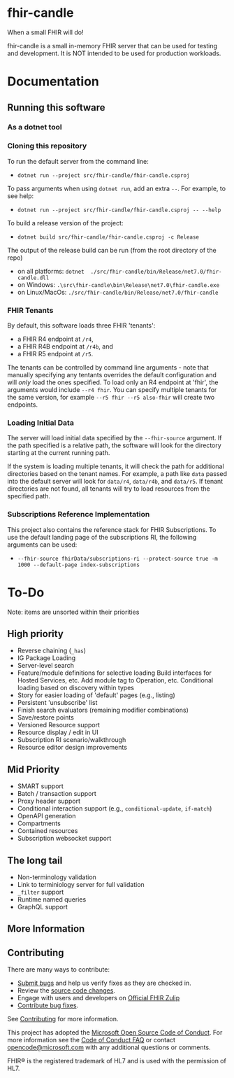 # fhir-candle
When a small FHIR will do!

fhir-candle is a small in-memory FHIR server that can be used for testing and development. It is NOT intended to be used for production workloads.


# Documentation

## Running this software

### As a dotnet tool

### Cloning this repository

To run the default server from the command line:
* `dotnet run --project src/fhir-candle/fhir-candle.csproj`

To pass arguments when using `dotnet run`, add an extra `--`.  For example, to see help:
* `dotnet run --project src/fhir-candle/fhir-candle.csproj -- --help`

To build a release version of the project:
* `dotnet build src/fhir-candle/fhir-candle.csproj -c Release`

The output of the release build can be run (from the root directory of the repo)
* on all platforms: `dotnet  ./src/fhir-candle/bin/Release/net7.0/fhir-candle.dll`
* on Windows: `.\src\fhir-candle\bin\Release\net7.0\fhir-candle.exe`
* on Linux/MacOs: `./src/fhir-candle/bin/Release/net7.0/fhir-candle`

### FHIR Tenants

By default, this software loads three FHIR 'tenants':
* a FHIR R4 endpoint at `/r4`,
* a FHIR R4B endpoint at `/r4b`, and
* a FHIR R5 endpoint at `/r5`.

The tenants can be controlled by command line arguments - note that manually specifying any tentants
overrides the default configuration and will *only* load the ones specified.  To load only an R4
endpoint at 'fhir', the arguments would include `--r4 fhir`.  You can specify multiple tenants for
the same version, for example `--r5 fhir --r5 also-fhir` will create two endpoints.

### Loading Initial Data

The server will load initial data specified by the `--fhir-source` argument.  If the path specified
is a relative path, the software will look for the directory starting at the current running path.

If the system is loading multiple tenants, it will check the path for additional directories based
on the tenant names.  For example, a path like `data` passed into the default server will look for
`data/r4`, `data/r4b`, and `data/r5`.  If tenant directories are not found, all tenants will try to
load resources from the specified path.

### Subscriptions Reference Implementation

This project also contains the reference stack for FHIR Subscriptions.  To use the default landing page
of the subscriptions RI, the following arguments can be used:
* `--fhir-source fhirData/subscriptions-ri --protect-source true -m 1000 --default-page index-subscriptions`

# To-Do
Note: items are unsorted within their priorities

## High priority
* Reverse chaining (`_has`)
* IG Package Loading
* Server-level search
* Feature/module definitions for selective loading
    Build interfaces for Hosted Services, etc.
    Add module tag to Operation, etc.
    Conditional loading based on discovery within types
* Story for easier loading of 'default' pages (e.g., listing)
* Persistent 'unsubscribe' list
* Finish search evaluators (remaining modifier combinations)
* Save/restore points
* Versioned Resource support
* Resource display / edit in UI
* Subscription RI scenario/walkthrough
* Resource editor design improvements

## Mid Priority
* SMART support
* Batch / transaction support
* Proxy header support
* Conditional interaction support (e.g., `conditional-update`, `if-match`)
* OpenAPI generation
* Compartments
* Contained resources
* Subscription websocket support

## The long tail
* Non-terminology validation
* Link to terminiology server for full validation
* `_filter` support
* Runtime named queries
* GraphQL support

## More Information


## Contributing

There are many ways to contribute:
* [Submit bugs](https://github.com/ginocanessa/fhir-candle/issues) and help us verify fixes as they are checked in.
* Review the [source code changes](https://github.com/ginocanessa/fhir-candle/pulls).
* Engage with users and developers on [Official FHIR Zulip](https://chat.fhir.org/)
* [Contribute bug fixes](CONTRIBUTING.md).

See [Contributing](CONTRIBUTING.md) for more information.

This project has adopted the [Microsoft Open Source Code of Conduct](https://opensource.microsoft.com/codeofconduct/).
For more information see the [Code of Conduct FAQ](https://opensource.microsoft.com/codeofconduct/faq/) or
contact [opencode@microsoft.com](mailto:opencode@microsoft.com) with any additional questions or comments.

FHIR&reg; is the registered trademark of HL7 and is used with the permission of HL7. 